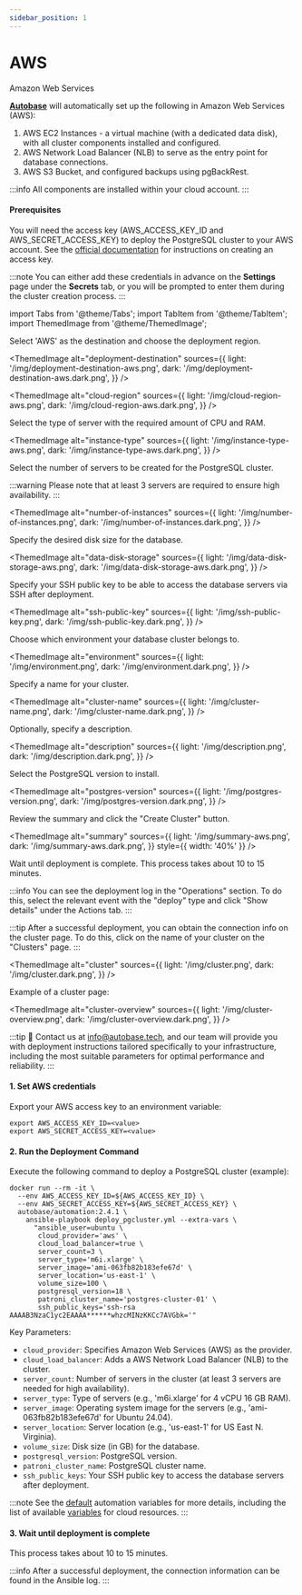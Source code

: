 ```yaml
---
sidebar_position: 1
---
```


# AWS

Amazon Web Services

**[Autobase](https://github.com/vitabaks/autobase)** will automatically set up the following in Amazon Web Services (AWS):

1. AWS EC2 Instances - a virtual machine (with a dedicated data disk), with all cluster components installed and configured.
2. AWS Network Load Balancer (NLB) to serve as the entry point for database connections.
3. AWS S3 Bucket, and configured backups using pgBackRest.

:::info
All components are installed within your cloud account.
:::

#### Prerequisites

You will need the access key (AWS_ACCESS_KEY_ID and AWS_SECRET_ACCESS_KEY) to deploy the PostgreSQL cluster to your AWS account.
See the [official documentation](https://docs.aws.amazon.com/IAM/latest/UserGuide/id_credentials_access-keys.html) for instructions on creating an access key.

:::note
You can either add these credentials in advance on the **Settings** page under the **Secrets** tab, or you will be prompted to enter them during the cluster creation process.
:::

import Tabs from '@theme/Tabs';
import TabItem from '@theme/TabItem';
import ThemedImage from '@theme/ThemedImage';

<Tabs>
  <TabItem value="console-ui" label="Console (UI)" default>

Select 'AWS' as the destination and choose the deployment region.

<ThemedImage
  alt="deployment-destination"
  sources={{
    light: '/img/deployment-destination-aws.png',
    dark: '/img/deployment-destination-aws.dark.png',
  }}
/>

<ThemedImage
  alt="cloud-region"
  sources={{
    light: '/img/cloud-region-aws.png',
    dark: '/img/cloud-region-aws.dark.png',
  }}
/>

Select the type of server with the required amount of CPU and RAM.

<ThemedImage
  alt="instance-type"
  sources={{
    light: '/img/instance-type-aws.png',
    dark: '/img/instance-type-aws.dark.png',
  }}
/>

Select the number of servers to be created for the PostgreSQL cluster.

:::warning
Please note that at least 3 servers are required to ensure high availability.
:::

<ThemedImage
  alt="number-of-instances"
  sources={{
    light: '/img/number-of-instances.png',
    dark: '/img/number-of-instances.dark.png',
  }}
/>

Specify the desired disk size for the database.

<ThemedImage
  alt="data-disk-storage"
  sources={{
    light: '/img/data-disk-storage-aws.png',
    dark: '/img/data-disk-storage-aws.dark.png',
  }}
/>

Specify your SSH public key to be able to access the database servers via SSH after deployment.

<ThemedImage
  alt="ssh-public-key"
  sources={{
    light: '/img/ssh-public-key.png',
    dark: '/img/ssh-public-key.dark.png',
  }}
/>

Choose which environment your database cluster belongs to.

<ThemedImage
  alt="environment"
  sources={{
    light: '/img/environment.png',
    dark: '/img/environment.dark.png',
  }}
/>

Specify a name for your cluster.

<ThemedImage
  alt="cluster-name"
  sources={{
    light: '/img/cluster-name.png',
    dark: '/img/cluster-name.dark.png',
  }}
/>

Optionally, specify a description.

<ThemedImage
  alt="description"
  sources={{
    light: '/img/description.png',
    dark: '/img/description.dark.png',
  }}
/>

Select the PostgreSQL version to install.

<ThemedImage
  alt="postgres-version"
  sources={{
    light: '/img/postgres-version.png',
    dark: '/img/postgres-version.dark.png',
  }}
/>

Review the summary and click the "Create Cluster" button.

<ThemedImage
  alt="summary"
  sources={{
    light: '/img/summary-aws.png',
    dark: '/img/summary-aws.dark.png',
  }}
  style={{ width: '40%' }}
/>

Wait until deployment is complete. This process takes about 10 to 15 minutes.

:::info
You can see the deployment log in the "Operations" section. To do this, select the relevant event with the "deploy" type and click "Show details" under the Actions tab.
:::

:::tip
After a successful deployment, you can obtain the connection info on the cluster page. To do this, click on the name of your cluster on the "Clusters" page.
:::

<ThemedImage
  alt="сluster"
  sources={{
    light: '/img/сluster.png',
    dark: '/img/сluster.dark.png',
  }}
/>

Example of a cluster page:

<ThemedImage
  alt="cluster-overview"
  sources={{
    light: '/img/cluster-overview.png',
    dark: '/img/cluster-overview.dark.png',
  }}
/>

  </TabItem>
  <TabItem value="command-line" label="Command line">

:::tip
📩 Contact us at info@autobase.tech, and our team will provide you with deployment instructions tailored specifically to your infrastructure, including the most suitable parameters for optimal performance and reliability.
:::

#### 1. Set AWS credentials

Export your AWS access key to an environment variable:

```
export AWS_ACCESS_KEY_ID=<value>
export AWS_SECRET_ACCESS_KEY=<value>
```

#### 2. Run the Deployment Command

Execute the following command to deploy a PostgreSQL cluster (example):

```
docker run --rm -it \
  --env AWS_ACCESS_KEY_ID=${AWS_ACCESS_KEY_ID} \
  --env AWS_SECRET_ACCESS_KEY=${AWS_SECRET_ACCESS_KEY} \
  autobase/automation:2.4.1 \
    ansible-playbook deploy_pgcluster.yml --extra-vars \
      "ansible_user=ubuntu \
       cloud_provider='aws' \
       cloud_load_balancer=true \
       server_count=3 \
       server_type='m6i.xlarge' \
       server_image='ami-063fb82b183efe67d' \
       server_location='us-east-1' \
       volume_size=100 \
       postgresql_version=18 \
       patroni_cluster_name='postgres-cluster-01' \
       ssh_public_keys='ssh-rsa AAAAB3NzaC1yc2EAAAA******whzcMINzKKCc7AVGbk='"
```

Key Parameters:
- `cloud_provider`: Specifies Amazon Web Services (AWS) as the provider.
- `cloud_load_balancer`: Adds a AWS Network Load Balancer (NLB) to the cluster.
- `server_count`: Number of servers in the cluster (at least 3 servers are needed for high availability).
- `server_type`: Type of servers (e.g., 'm6i.xlarge' for 4 vCPU 16 GB RAM).
- `server_image`: Operating system image for the servers (e.g., 'ami-063fb82b183efe67d' for Ubuntu 24.04).
- `server_location`: Server location (e.g., 'us-east-1' for US East N. Virginia).
- `volume_size`: Disk size (in GB) for the database.
- `postgresql_version`: PostgreSQL version.
- `patroni_cluster_name`: PostgreSQL cluster name.
- `ssh_public_keys`: Your SSH public key to access the database servers after deployment.

:::note
See the [default](https://github.com/vitabaks/autobase/tree/2.4.1/automation/roles/common/defaults/main.yml) automation variables for more details, including the list of available [variables](https://github.com/vitabaks/autobase/blob/2.4.1/automation/roles/cloud_resources/defaults/main.yml) for cloud resources.
:::

#### 3. Wait until deployment is complete

This process takes about 10 to 15 minutes.

:::info
After a successful deployment, the connection information can be found in the Ansible log.
:::

  </TabItem>
</Tabs>
